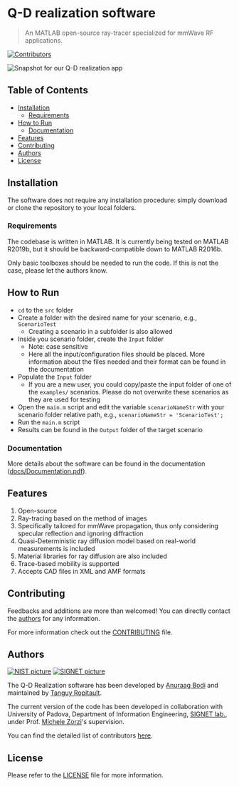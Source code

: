 # Q-D realization software
> An MATLAB open-source ray-tracer specialized for mmWave RF applications.

[![Contributors](https://img.shields.io/github/contributors/wigig-tools/qd-realization)](https://github.com/wigig-tools/qd-realization/graphs/contributors)

![Snapshot for our Q-D realization app](qdRealizationSnapshot.PNG)

## Table of Contents
* [Installation](#installation)
  * [Requirements](#requirements)
* [How to Run](#how-to-run)
  * [Documentation](#documentation)
* [Features](#features)
* [Contributing](#contributing)
* [Authors](#authors)
* [License](#license)

## Installation
The software does not require any installation procedure: simply download or clone the repository to your local folders.

### Requirements
The codebase is written in MATLAB. It is currently being tested on MATLAB R2019b, but it should be backward-compatible down to MATLAB R2016b.

Only basic toolboxes should be needed to run the code. If this is not the case, please let the authors know.

## How to Run
* `cd` to the `src` folder
* Create a folder with the desired name for your scenario, e.g., `ScenarioTest`
  * Creating a scenario in a subfolder is also allowed
* Inside you scenario folder, create the `Input` folder
  * Note: case sensitive
  * Here all the input/configuration files should be placed. More information about the files needed and their format can be found in the documentation
* Populate the `Input` folder
  * If you are a new user, you could copy/paste the input folder of one of the `examples/` scenarios. Please do not overwrite these scenarios as they are used for testing
* Open the `main.m` script and edit the variable `scenarioNameStr` with your scenario folder relative path, e.g., `scenarioNameStr = 'ScenarioTest';`
* Run the `main.m` script
* Results can be found in the `Output` folder of the target scenario

### Documentation
More details about the software can be found in the documentation ([docs/Documentation.pdf](docs/Documentation.pdf)).

## Features
1. Open-source
1. Ray-tracing based on the method of images
1. Specifically tailored for mmWave propagation, thus only considering specular reflection and ignoring diffraction
1. Quasi-Deterministic ray diffusion model based on real-world measurements is included
1. Material libraries for ray diffusion are also included
1. Trace-based mobility is supported
1. Accepts CAD files in XML and AMF formats

## Contributing
Feedbacks and additions are more than welcomed! You can directly contact the [authors](#Authors) for any information.

For more information check out the [CONTRIBUTING](CONTRIBUTING) file.

## Authors
[![NIST picture](https://github.com/usnistgov.png?size=100)](https://github.com/usnistgov)
[![SIGNET picture](https://github.com/signetlabdei.png?size=100)](https://github.com/signetlabdei)

The Q-D Realization software has been developed by [Anuraag Bodi](https://www.nist.gov/people/anuraag-bodi) and maintained by [Tanguy Ropitault](https://www.nist.gov/people/tanguy-ropitault).

The current version of the code has been developed in collaboration with University of Padova, Department of Information Engineering, [SIGNET lab.](http://signet.dei.unipd.it/), under Prof. [Michele Zorzi](mailto:zorzi@dei.unipd.it)'s supervision.

You can find the detailed list of contributors [here](https://github.com/wigig-tools/qd-realization/graphs/contributors).

## License
Please refer to the [LICENSE](LICENSE) file for more information.
